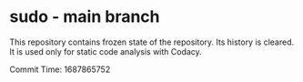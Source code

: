 # sudo - main branch

This repository contains frozen state of the repository.
Its history is cleared. It is used only for static code
analysis with Codacy.

Commit Time: 1687865752